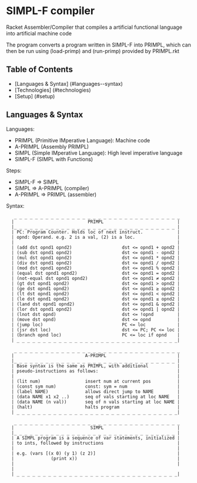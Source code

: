 # SIMPL-F compiler
Racket Assembler/Compiler that compiles a artificial functional language into artificial machine code

The program converts a program written in SIMPL-F into PRIMPL, which can then be run using (load-primp) and (run-primp) provided by PRIMPL.rkt 

## Table of Contents
* [Languages & Syntax] (#languages--syntax)
* [Technologies] (#technologies)
* [Setup] (#setup)

## Languages & Syntax
Languages:
 * PRIMPL (Primitive IMperative Language): Machine code
 * A-PRIMPL (Assembly PRIMPL)
 * SIMPL (Simple IMperative Language): High level imperative language
 * SIMPL-F (SIMPL with Functions)

Steps:
  - SIMPL-F => SIMPL
  - SIMPL => A-PRIMPL (compiler)
  - A-PRIMPL => PRIMPL (assembler)

Syntax:
```
   _ _ _ _ _ _ _ _ _ _ _ _ _ _ _ _ _ _ _ _ _ _ _ _ _ _ _ _ _ _ _ _
  |                            PRIMPL                            |
  |_ _ _ _ _ _ _ _ _ _ _ _ _ _ _ _ _ _ _ _ _ _ _ _ _ _ _ _ _ _ _ |
  | PC: Program Counter. Holds loc of next instruct.             |
  | opnd: Operand. e.g. 2 is a val, (2) is a loc.                |
  |                                                              |
  | (add dst opnd1 opnd2)                   dst <= opnd1 + opnd2 |
  | (sub dst opnd1 opnd2)                   dst <= opnd1 - opnd2 |
  | (mul dst opnd1 opnd2)                   dst <= opnd1 * opnd2 |
  | (div dst opnd1 opnd2)                   dst <= opnd1 / opnd2 |
  | (mod dst opnd1 opnd2)                   dst <= opnd1 % opnd2 |
  | (equal dst opnd1 opnd2)                 dst <= opnd1 = opnd2 |
  | (not-equal dst opnd1 opnd2)             dst <= opnd1 ≠ opnd2 |
  | (gt dst opnd1 opnd2)                    dst <= opnd1 > opnd2 |
  | (ge dst opnd1 opnd2)                    dst <= opnd1 ≥ opnd2 |
  | (lt dst opnd1 opnd2)                    dst <= opnd1 < opnd2 |
  | (le dst opnd1 opnd2)                    dst <= opnd1 ≤ opnd2 |
  | (land dst opnd1 opnd2)                  dst <= opnd1 & opnd2 |
  | (lor dst opnd1 opnd2)                   dst <= opnd1 | opnd2 |
  | (lnot dst opnd)                         dst <= !opnd         |
  | (move dst opnd)                         dst <= opnd          |
  | (jump loc)                              PC <= loc            |
  | (jsr dst loc)                           dst <= PC; PC <= loc |
  | (branch opnd loc)                       PC <= loc if opnd    |
  | _ _ _ _ _ _ _ _ _ _ _ _ _ _ _ _ _ _ _ _ _ _ _ _ _ _ _ _ _ _ _|
```
```
   _ _ _ _ _ _ _ _ _ _ _ _ _ _ _ _ _ _ _ _ _ _ _ _ _ _ _ _ _ _ _ _
  |                           A-PRIMPL                           |
  |_ _ _ _ _ _ _ _ _ _ _ _ _ _ _ _ _ _ _ _ _ _ _ _ _ _ _ _ _ _ _ |
  | Base syntax is the same as PRIMPL, with additional           |
  | pseudo-instructions as follows:                              |
  |                                                              |
  | (lit num)                 insert num at current pos          |
  | (const sym num)           const: sym = num                   |
  | (label NAME)              allows direct jump to NAME         |
  | (data NAME x1 x2 ..)      seq of vals starting at loc NAME   |
  | (data NAME (n val))       seq of n vals starting at loc NAME |
  | (halt)                    halts program                      |
  | _ _ _ _ _ _ _ _ _ _ _ _ _ _ _ _ _ _ _ _ _ _ _ _ _ _ _ _ _ _ _|
```
```
   _ _ _ _ _ _ _ _ _ _ _ _ _ _ _ _ _ _ _ _ _ _ _ _ _ _ _ _ _ _ _ _
  |                             SIMPL                            |
  |_ _ _ _ _ _ _ _ _ _ _ _ _ _ _ _ _ _ _ _ _ _ _ _ _ _ _ _ _ _ _ |
  | A SIMPL program is a sequence of var statements, initialized |
  | to ints, followed by instructions                            |
  |                                                              |
  | e.g. (vars [(x 0) (y 1) (z 2)]                               |
  |              (print x))                                      |
  |                                                              |
  | 
  | _ _ _ _ _ _ _ _ _ _ _ _ _ _ _ _ _ _ _ _ _ _ _ _ _ _ _ _ _ _ _|
```
